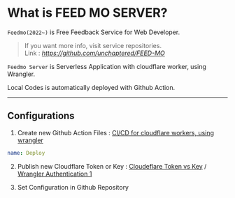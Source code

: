 # What is FEED MO SERVER?

`Feedmo(2022~)` is Free Feedback Service for Web Developer.

> If you want more info, visit service repositories. <br>
> Link : _https://github.com/unchaptered/FEED-MO_

`Feedmo Server` is Serverless Application with cloudflare worker, using Wrangler.

Local Codes is automatically deployed with Github Action.

<hr>

## Configurations

1. Create new Github Action Files : [CI/CD for cloudflare workers, using wrangler](https://github.com/marketplace/actions/deploy-to-cloudflare-workers-with-wrangler#:~:text=You'll%20need%20to%20configure,so%20it%20should%20be%20safe!)

```yaml
name: Deploy
```

2. Publish new Cloudflare Token or Key : [Cloudeflare Token vs Key](https://developers.cloudflare.com/api/tokens/) / [Wrangler Authentication 1](https://developers.cloudflare.com/workers/wrangler/cli-wrangler/authentication/#use-tokens)

3. Set Configuration in Github Repository
